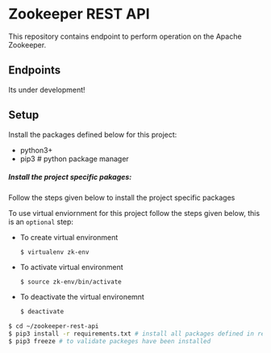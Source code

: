 # Zookeeper REST API
This repository contains endpoint to perform operation on the Apache Zookeeper.

## Endpoints
Its under development!

## Setup 

Install the packages defined below for this project:

- python3+  
- pip3 # python package manager

##### Install the project specific pakages:

Follow the steps given below to install the project specific packages

To use virtual enviornment for this project follow the steps given below, this is an `optional` step:

* To create virtual environment
  ```sh
  $ virtualenv zk-env
  ```
* To activate virtual environment
  ```
  $ source zk-env/bin/activate
  ```
* To deactivate the virtual environemnt
  ```sh
  $ deactivate
  ```

```sh
$ cd ~/zookeeper-rest-api
$ pip3 install -r requirements.txt # install all packages defined in requirenments.txt file
$ pip3 freeze # to validate packeges have been installed 
```
